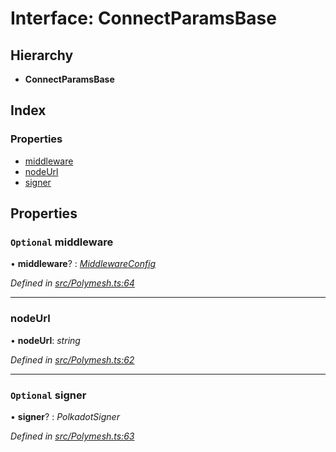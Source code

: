 # Interface: ConnectParamsBase

## Hierarchy

* **ConnectParamsBase**

## Index

### Properties

* [middleware](connectparamsbase.md#optional-middleware)
* [nodeUrl](connectparamsbase.md#nodeurl)
* [signer](connectparamsbase.md#optional-signer)

## Properties

### `Optional` middleware

• **middleware**? : *[MiddlewareConfig](middlewareconfig.md)*

*Defined in [src/Polymesh.ts:64](https://github.com/PolymathNetwork/polymesh-sdk/blob/1d4e6bb/src/Polymesh.ts#L64)*

___

###  nodeUrl

• **nodeUrl**: *string*

*Defined in [src/Polymesh.ts:62](https://github.com/PolymathNetwork/polymesh-sdk/blob/1d4e6bb/src/Polymesh.ts#L62)*

___

### `Optional` signer

• **signer**? : *PolkadotSigner*

*Defined in [src/Polymesh.ts:63](https://github.com/PolymathNetwork/polymesh-sdk/blob/1d4e6bb/src/Polymesh.ts#L63)*
